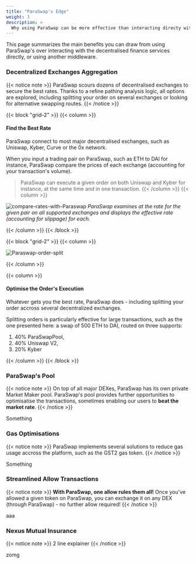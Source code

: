 ```yaml
---
title: "ParaSwap's Edge"
weight: 3
description: >
  Why using ParaSwap can be more effective than interacting directy with DeFi services  
---
```


This page summarizes the main benefits you can draw from using ParaSwap's over interacting with the decentralised finance services directly, or using another middleware.

### Decentralized Exchanges Aggregation

{{< notice note >}}
ParaSwap scours dozens of decentralised exchanges to secure the best rates. Thanks to a refine pathing analysis logic, all options are explored, including splitting your order on several exchanges or looking for alternative swapping routes. 
{{< /notice >}}

{{< block "grid-2" >}}
{{< column >}}
#### Find the Best Rate

ParaSwap connect to most major decentralised exchanges, such as Uniswap, Kyber, Curve or the 0x network. 

When you input a trading pair on ParaSwap, such as ETH to DAI for instance, ParaSwap compare the prices of each exchange (accounting for your transaction's volume).

> ParaSwap can execute a given order on both Uniswap and Kyber for instance, at the same time and in one transaction.
{{< /column >}}
{{< column >}}

![compare-rates-with-Paraswap](/images/rate-compare.png)
_ParaSwap examines at the rate for the given pair on all supported exchanges and displays the effective rate (accounting for slippage) for each._

{{< /column >}}
{{< /block >}}

{{< block "grid-2" >}}
{{< column >}}

![Paraswap-order-split](/images/order-split.png)

{{< /column >}}

{{< column >}}

#### Optimise the Order's Execution

Whatever gets you the best rate, ParaSwap does - including splitting your order accross several decentralized exchanges.

Splitting orders is particularly effective for large transactions, such as the one presented here: a swap of 500 ETH to DAI, routed on three supports: 
1. 40% ParaSwapPool, 
2. 40% Uniswap V2, 
3. 20% Kyber

{{< /column >}}
{{< /block >}}

### ParaSwap's Pool

{{< notice note >}}
On top of all major DEXes, ParaSwap has its own private Market Maker pool. ParaSwap's pool provides further opportunities to optimisatise the transactions, sometimes enabling our users to **beat the market rate**.
{{< /notice >}}

Something

### Gas Optimisations

{{< notice note >}}
ParaSwap implements several solutions to reduce gas usage accross the platform, such as the GST2 gas token.
{{< /notice >}}

Something

### Streamlined Allow Transactions

{{< notice note >}}
**With ParaSwap, one allow rules them all!** Once you've allowed a given token on ParaSwap, you can exchange it on any DEX (through ParaSwap) - no further allow required!
{{< /notice >}}

aaa

### Nexus Mutual Insurance

{{< notice note >}}
2 line explainer
{{< /notice >}}

zomg